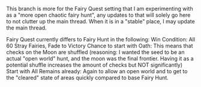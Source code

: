 This branch is more for the Fairy Quest setting that I am experimenting with as a "more open chaotic fairy hunt", any updates to that will solely go here to not clutter up the main thread. When it is in a "stable" place, I may update the main thread.

Fairy Quest currently differs to Fairy Hunt in the following:
Win Condition: All 60 Stray Fairies, Fade to Victory
Chance to start with Oath: This means that checks on the Moon are shuffled (reasoning: I wanted the seed to be an actual "open world" hunt, and the moon was the final frontier. Having it as a potential shuffle increases the amount of checks but NOT significantly)
Start with All Remains already: Again to allow an open world and to get to the "cleared" state of areas quickly compared to base Fairy Hunt.
